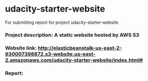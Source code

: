 # udacity-starter-website
For submitting report for project udacity-starter-website 
### Project description: A static website hosted by AWS S3
### Website link: http://elasticbeanstalk-us-east-2-930007398872.s3-website.us-east-2.amazonaws.com/udacity-starter-website/index.html#
### Report:
